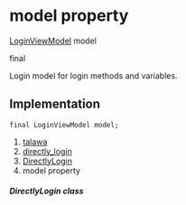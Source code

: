 
<div>

# model property

</div>


[LoginViewModel](../../view_model_pre_auth_view_models_login_view_model/LoginViewModel-class.md)
model


final




Login model for login methods and variables.



## Implementation

``` language-dart
final LoginViewModel model;
```







1.  [talawa](../../index.md)
2.  [directly_login](../../widgets_directly_login/)
3.  [DirectlyLogin](../../widgets_directly_login/DirectlyLogin-class.md)
4.  model property

##### DirectlyLogin class







